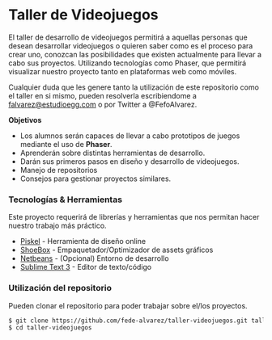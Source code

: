 # Taller de Videojuegos
El taller de desarrollo de videojuegos permitirá a aquellas personas que desean desarrollar videojuegos o quieren saber como es el proceso para crear uno, conozcan las posibilidades que existen actualmente para llevar a cabo sus proyectos.
Utilizando tecnologías como Phaser, que permitirá visualizar nuestro proyecto tanto en plataformas web como móviles.

Cualquier duda que les genere tanto la utilización de este repositorio como el taller en si mismo, pueden resolverla escribiendome a falvarez@estudioegg.com o por Twitter a @FefoAlvarez.

**Objetivos**
- Los alumnos serán capaces de llevar a cabo prototipos de juegos mediante el uso de **Phaser**.
- Aprenderán sobre distintas herramientas de desarrollo.
- Darán sus primeros pasos en diseño y desarrollo de videojuegos.
- Manejo de repositorios
- Consejos para gestionar proyectos similares.


### Tecnologías & Herramientas

Este proyecto requerirá de librerías y herramientas que nos permitan hacer nuestro trabajo más práctico.

* [Piskel] - Herramienta de diseño online
* [ShoeBox] - Empaquetador/Optimizador de assets gráficos
* [Netbeans] - (Opcional) Entorno de desarrollo
* [Sublime Text 3] - Editor de texto/código

### Utilización del repositorio
Pueden clonar el repositorio para poder trabajar sobre el/los proyectos.
```sh
$ git clone https://github.com/fede-alvarez/taller-videojuegos.git taller-videojuegos
$ cd taller-videojuegos
```

[@FefoAlvarez]:http://twitter.com/FefoAlvarez
[Sublime Text 3]:http://sublimetext.com
[Piskel]:http://piskelapp.com
[ShoeBox]:http://renderhjs.net/shoebox/
[Netbeans]:http://sublimetext.com
